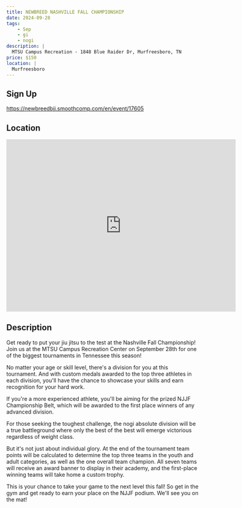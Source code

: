 ```yaml
---
title: NEWBREED NASHVILLE FALL CHAMPIONSHIP
date: 2024-09-28
tags:
    - Sep
    - gi 
    - nogi 
description: |
  MTSU Campus Recreation - 1848 Blue Raider Dr, Murfreesboro, TN
price: $150
location: |
  Murfreesboro
---
```

## Sign Up
https://newbreedbjj.smoothcomp.com/en/event/17605

## Location
<iframe src="https://www.google.com/maps/embed?pb=!1m18!1m12!1m3!1d12345.6789!2d-86.3582144!3d35.8464814!2m3!1f0!2f0!3f0!3m2!1i1024!2i768!4f13.1!3m3!1m2!1s0x0%3A0x0!2z35.8464814!5e0!3m2!1sen!2sus!4v1234567890" width="600" height="450" style="border:0;" allowfullscreen="" loading="lazy"></iframe>

## Description
Get ready to put your jiu jitsu to the test at the Nashville Fall
Championship! Join us at the MTSU Campus Recreation Center on September 28th for one of the biggest tournaments in Tennessee this season!


No matter your age or skill level, there's a division for you at this
tournament. And with custom medals awarded to the top three athletes in
each division, you'll have the chance to showcase your skills and earn
recognition for your hard work.


If you're a more experienced athlete, you'll be aiming for the prized
NJJF Championship Belt, which will be awarded to the first place winners
of any advanced division.


For those seeking the toughest challenge, the nogi absolute division
will be a true battleground where only the best of the best will emerge
victorious regardless of weight class.


But it's not just about individual glory. At the end of the tournament
team points will be calculated to determine the top three teams in the
youth and adult categories, as well as the one overall team champion.
All seven teams will receive an award banner to display in their
academy, and the first-place winning teams will take home a custom
trophy.


This is your chance to take your game to the next level this fall! So
get in the gym and get ready to earn your place on the NJJF podium.
We'll see you on the mat!